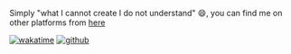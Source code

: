 Simply "what I cannot create I do not understand" 😄, you can find me on other platforms from <a href="https://uz.linkedin.com/in/mukhriddin-khodiev">here</a>

[![wakatime](https://wakatime.com/badge/user/8ec9d743-2300-4556-b0b7-7af353685a76.svg)](https://wakatime.com/@8ec9d743-2300-4556-b0b7-7af353685a76)
[![github](https://img.shields.io/github/followers/alanhamlett?logo=github&style=plastic)](https://github.com/mukhriddin-dev?tab=followers)
